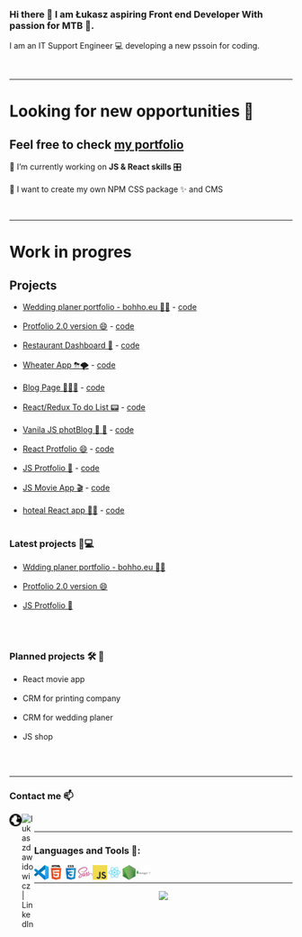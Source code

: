 ### Hi there 👋 I am **Łukasz** aspiring Front end Developer With passion for MTB 🚵.
I am an IT Support Engineer 💻 developing a new pssoin for coding.

<br />
<hr />

#  Looking for new opportunities 🧐

## Feel free to check [my portfolio](https://lukaszdawidowicz.pl/)

🔭 I’m currently working on <b>JS & React skills</b> 🎛<br /><br />
🤯 I want to create my own NPM CSS package ✨ and CMS <br />

<br />
<hr />

# Work in progres


## Projects
- [Wedding planer portfolio - bohho.eu 👰🍰](https://bohho.eu) - [code](https://github.com/shivetay/wedding_portfolio)<br /><br />
- [Protfolio 2.0 version 😄](https://github.com/shivetay/ld_portfolio_2.0) - [code](https://github.com/shivetay/ld_portfolio_2.0)<br /><br />
- [Restaurant Dashboard 🥩](https://shivetay.github.io/kodilla_dashbord/)  - [code](https://github.com/shivetay/kodilla_dashbord)<br /><br />
- [Wheater App ⛈🌪](https://shivetay.github.io/vanila_js_wheaterApp/) - [code](https://github.com/shivetay/vanila_js_wheaterApp)<br /><br />
- [Blog Page 👨🏻‍💻](https://shivetay.github.io/kodill_blog/) - [code](https://github.com/shivetay/kodill_blog)<br /><br />
- [React/Redux To do List 📟](https://todo-kodilla.herokuapp.com/) - [code](https://github.com/shivetay/kodilla_to_do_react)<br /><br />
- [Vanila JS photBlog  📸 📱](https://lit-hollows-45064.herokuapp.com/) - [code](https://github.com/shivetay/js_photBlog)<br /><br />
- [React Protfolio 😄](https://nervous-agnesi-db230a.netlify.app/) - [code](https://github.com/shivetay/LD_portfolio)<br /><br />
- [JS Protfolio 🤖](https://peaceful-lalande-916b57.netlify.app/) - [code](https://github.com/shivetay/ld_portfolio_3.0)<br /><br />
- [JS Movie App 🎬](https://shivetay.github.io/VanilaJS_MovieApp/public/index.html) - [code](https://github.com/shivetay/VanilaJS_MovieApp)<br /><br />
- [hoteal React app  🛌🏻](http://scots-hotel-12387.herokuapp.com/) - [code](https://github.com/shivetay/react_hotel_page)<br /><br />

### Latest projects 🧬💻
- [Wdding planer portfolio - bohho.eu 👰🍰](https://bohho.eu)<br /><br />
- [Protfolio 2.0 version 😄](https://github.com/shivetay/ld_portfolio_2.0)<br /><br />
- [JS Protfolio 🤖](https://github.com/shivetay/ld_portfolio_3.0)<br /><br />

<br />

### Planned projects 🛠 🧫
- React movie app<br /><br />
- CRM for printing company<br /><br />
- CRM for wedding planer <br /><br />
- JS shop<br /><br />

<br />
<hr />

### Contact me 📫

[<img align="left" alt="lukaszdawidowicz.pl" width="22px" src="https://raw.githubusercontent.com/iconic/open-iconic/master/svg/globe.svg" />](www.ldawidowicz.pl)
[<img align="left" alt="lukaszdawidowicz | LinkedIn" width="22px" src="https://cdn.jsdelivr.net/npm/simple-icons@v3/icons/linkedin.svg" />](https://www.linkedin.com/in/%C5%82ukasz-dawidowicz-698a59b6/)

<br />
<hr />

### Languages and Tools 👾:

<img align="left" alt="Visual Studio Code" width="26px" src="https://raw.githubusercontent.com/github/explore/80688e429a7d4ef2fca1e82350fe8e3517d3494d/topics/visual-studio-code/visual-studio-code.png" />
<img align="left" alt="html5" width="26px" src="https://raw.githubusercontent.com/github/explore/80688e429a7d4ef2fca1e82350fe8e3517d3494d/topics/html/html.png" />
<img align="left" alt="CSS3" width="26px" src="https://raw.githubusercontent.com/github/explore/80688e429a7d4ef2fca1e82350fe8e3517d3494d/topics/css/css.png" />
<img align="left" alt="sass" width="26px" src="https://raw.githubusercontent.com/github/explore/80688e429a7d4ef2fca1e82350fe8e3517d3494d/topics/sass/sass.png" />
<img align="left" alt="JavaScript" width="26px" src="https://raw.githubusercontent.com/github/explore/80688e429a7d4ef2fca1e82350fe8e3517d3494d/topics/javascript/javascript.png" />
<img align="left" alt="react" width="26px" src="https://raw.githubusercontent.com/github/explore/80688e429a7d4ef2fca1e82350fe8e3517d3494d/topics/react/react.png" />
<img align="left" alt="Node.js" width="26px" src="https://raw.githubusercontent.com/github/explore/80688e429a7d4ef2fca1e82350fe8e3517d3494d/topics/nodejs/nodejs.png" />
<img align="left" alt="mongodb" width="26px" src="https://raw.githubusercontent.com/github/explore/80688e429a7d4ef2fca1e82350fe8e3517d3494d/topics/mongodb/mongodb.png" />
<br />
<hr />
<div align=center>
  <img src="https://github-readme-stats.vercel.app/api/top-langs/?username=shivetay&layout=compact" />
</div>

<!--
**shivetay/shivetay** is a ✨ _special_ ✨ repository because its `README.md` (this file) appears on your GitHub profile.

Here are some ideas to get you started:

- 🔭 I’m currently working on ...
- 🌱 I’m currently learning ...
- 👯 I’m looking to collaborate on ...
- 🤔 I’m looking for help with ...
- 💬 Ask me about ...
- 📫 How to reach me: ...
- 😄 Pronouns: ...
- ⚡ Fun fact: ...
-->
